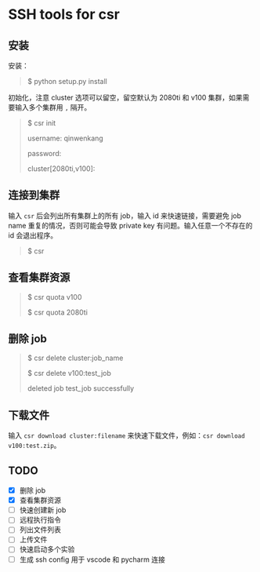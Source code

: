 # SSH tools for csr

## 安装
安装：

> $ python setup.py install

初始化，注意 cluster 选项可以留空，留空默认为 2080ti 和 v100 集群，如果需要输入多个集群用 `,` 隔开。

> $ csr init
> 
> username: qinwenkang
> 
> password: 
> 
> cluster[2080ti,v100]:

## 连接到集群
输入 `csr` 后会列出所有集群上的所有 job，输入 id 来快速链接，需要避免 job name 重复的情况，否则可能会导致 private key 有问题。输入任意一个不存在的 id 会退出程序。

> $ csr

## 查看集群资源

> $ csr quota v100
> 
> $ csr quota 2080ti

## 删除 job

> $ csr delete cluster:job_name
> 
> $ csr delete v100:test_job
> 
>  deleted job test_job successfully

## 下载文件

输入 `csr download cluster:filename` 来快速下载文件，例如：`csr download v100:test.zip`。

## TODO

 - [x] 删除 job
 - [x] 查看集群资源
 - [ ] 快速创建新 job
 - [ ] 远程执行指令
 - [ ] 列出文件列表
 - [ ] 上传文件
 - [ ] 快速启动多个实验
 - [ ] 生成 ssh config 用于 vscode 和 pycharm 连接